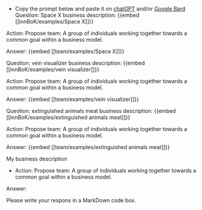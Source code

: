 - Copy the prompt below and paste it on [chatGPT](https://chat.openai.com) and/or [Google Bard](https://bard.google.com/chat)
Question: Space X business description:
{{embed [[innBoK/examples/Space X]]}}

Action: Propose team: A group of individuals working together towards a common goal within a business model.

Answer:
{{embed [[team/examples/Space X]]}}

Question: vein visualizer business description:
{{embed [[innBoK/examples/vein visualizer]]}}

Action: Propose team: A group of individuals working together towards a common goal within a business model.

Answer:
{{embed [[team/examples/vein visualizer]]}}

Question: extinguished animals meat business description:
{{embed [[innBoK/examples/extinguished animals meat]]}}

Action: Propose team: A group of individuals working together towards a common goal within a business model.

Answer:
{{embed [[team/examples/extinguished animals meat]]}}



My business description

<CONTEXT>

- Action:
Propose team: A group of individuals working together towards a common goal within a business model.

Answer:

Please write your respons in a MarkDown code box.



